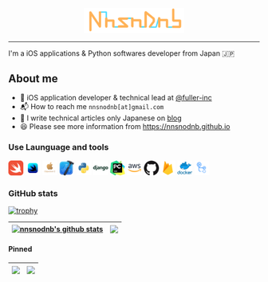 <div align="center">
  <img width="40%" src="./assets/nnsnodnb.png">
</div>

----

I'm a iOS applications & Python softwares developer from Japan 🇯🇵

## About me

- 💼 iOS application developer & technical lead at [@fuller-inc](https://github.com/fuller-inc)
- 📬 How to reach me `nnsnodnb[at]gmail.com`
- 📝 I write technical articles only Japanese on <a href="https://nnsnodnb.hatenablog.jp" target="_blank" rel="noopener">blog</a>
- 😆 Please see more information from <a href="https://nnsnodnb.github.io" target="_blank" rel="noopener">https://nnsnodnb.github.io</a>

### Use Launguage and tools

<code><img height="30" alt="swift" src="https://raw.githubusercontent.com/github/explore/main/topics/swift/swift.png" /></code>
<code><img height="30" alt="swiftui" src="https://raw.githubusercontent.com/github/explore/main/topics/swiftui/swiftui.png" /></code>
<code><img height="30" alt="objective-c" src="https://raw.githubusercontent.com/github/explore/main/topics/objective-c/objective-c.png" /></code>
<code><img height="30" alt="xcode" src="https://raw.githubusercontent.com/github/explore/main/topics/xcode/xcode.png" /></code>
<code><img height="30" alt="python" src="https://raw.githubusercontent.com/github/explore/main/topics/python/python.png" /></code>
<code><img height="30" alt="django" src="https://raw.githubusercontent.com/github/explore/main/topics/django/django.png" /></code>
<code><img height="30" alt="pycharm" src="https://raw.githubusercontent.com/github/explore/main/topics/pycharm/pycharm.png" /></code>
<code><img height="30" alt="aws" src="https://raw.githubusercontent.com/github/explore/main/topics/aws/aws.png" /></code>
<code><img height="30" alt="github" src="https://raw.githubusercontent.com/github/explore/main/topics/github/github.png" /></code>
<code><img height="30" alt="firebase" src="https://raw.githubusercontent.com/github/explore/main/topics/firebase/firebase.png"></code>
<code><img height="30" alt="docker" src="https://raw.githubusercontent.com/github/explore/main/topics/docker/docker.png" /></code>
<code><img height="30" alt="actions" src="https://raw.githubusercontent.com/github/explore/main/topics/actions/actions.png" /></code>

### GitHub stats

[![trophy](https://github-profile-trophy.vercel.app/?username=nnsnodnb&column=8&no-frame=true)](https://github.com/ryo-ma/github-profile-trophy)

| <a href="https://github.com/anuraghazra/github-readme-stats"><img align="center" src="https://github-readme-stats-git-masterrstaa-rickstaa.vercel.app/api?username=nnsnodnb&count_private=true&show_icons=true&include_all_commits=true&hide_border=true" alt="nnsnodnb's github stats" /></a> | <a href="https://github.com/anuraghazra/github-readme-stats"><img align="center" src="https://github-readme-stats-git-masterrstaa-rickstaa.vercel.app/api/top-langs/?username=nnsnodnb&layout=compact&hide_border=true" /></a> |
| ------------- | ------------- |

#### Pinned

| <a href="https://github.com/nnsnodnb/kalyke"><img align="center" src="https://github-readme-stats-git-masterrstaa-rickstaa.vercel.app/api/pin/?username=nnsnodnb&repo=kalyke&hide_border=true" /></a> | <a href="https://github.com/nnsnodnb/nowplaying-ios"><img align="center" src="https://github-readme-stats-git-masterrstaa-rickstaa.vercel.app/api/pin?username=nnsnodnb&repo=nowplaying-ios&hide_border=true" /></a> |
| ------------- | ------------- |
